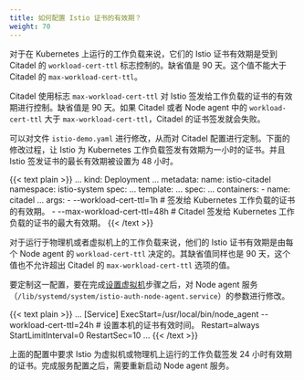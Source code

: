 ```yaml
---
title: 如何配置 Istio 证书的有效期？
weight: 70
---
```


对于在 Kubernetes 上运行的工作负载来说，它们的 Istio 证书有效期是受到 Citadel 的 `workload-cert-ttl` 标志控制的。缺省值是 90 天。这个值不能大于 Citadel 的 `max-workload-cert-ttl`。

Citadel 使用标志 `max-workload-cert-ttl` 对 Istio 签发给工作负载的证书的有效期进行控制。缺省值是 90 天。如果 Citadel 或者 Node agent 中的 `workload-cert-ttl` 大于 `max-workload-cert-ttl`，Citadel 的证书签发就会失败。

可以对文件 `istio-demo.yaml` 进行修改，从而对 Citadel 配置进行定制。下面的修改过程，让 Istio 为 Kubernetes 工作负载签发有效期为一小时的证书。并且 Istio 签发证书的最长有效期被设置为 48 小时。

{{< text plain >}}
...
kind: Deployment
...
metadata:
  name: istio-citadel
  namespace: istio-system
spec:
  ...
  template:
    ...
    spec:
      ...
      containers:
      - name: citadel
        ...
        args:
          - --workload-cert-ttl=1h # 签发给 Kubernetes 工作负载的证书的有效期。
          - --max-workload-cert-ttl=48h # Citadel 签发给 Kubernetes 工作负载的证书的最大有效期。
{{< /text >}}

对于运行于物理机或者虚拟机上的工作负载来说，他们的 Istio 证书有效期是由每个 Node agent 的 `workload-cert-ttl` 决定的。其缺省值同样也是 90 天，这个值也不允许超出 Citadel 的 `max-workload-cert-ttl` 选项的值。

要定制这一配置，要在完成[设置虚拟机](/zh/docs/setup/kubernetes/additional-setup/mesh-expansion/#setting-up-the-machines)步骤之后，对 Node agent 服务（`/lib/systemd/system/istio-auth-node-agent.service`）的参数进行修改。

{{< text plain >}}
...
[Service]
ExecStart=/usr/local/bin/node_agent --workload-cert-ttl=24h # 设置本机的证书有效时间。
Restart=always
StartLimitInterval=0
RestartSec=10
...
{{< /text >}}

上面的配置中要求 Istio 为虚拟机或物理机上运行的工作负载签发 24 小时有效期的证书。完成服务配置之后，需要重新启动 Node agent 服务。
